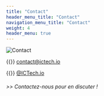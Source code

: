 ```yaml
---
title: "Contact"
header_menu_title: "Contact"
navigation_menu_title: "Contact"
weight: 4
header_menu: true
---
```


![Contact](images/4contact_300px.png)

{{<icon class="fa fa-envelope">}}&nbsp;[contact@ictech.io](mailto:contact@ictech.io)

{{<icon class="fa fa-instagram">}}&nbsp;[@ICTech.io](https://instagram.com/ictech.io)

###### >> Contactez-nous pour en discuter !

